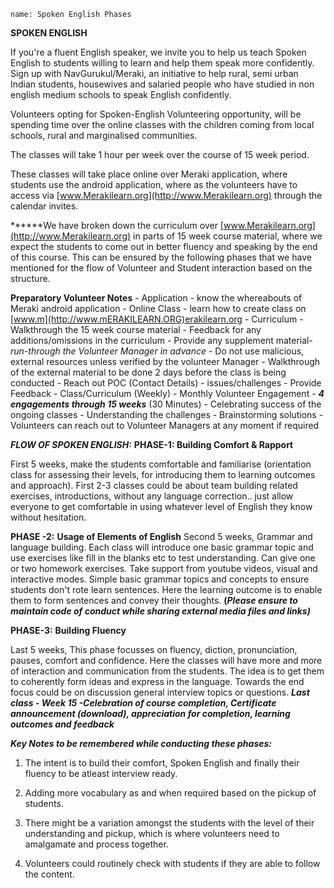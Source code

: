 ```ngMeta
name: Spoken English Phases
```

**SPOKEN ENGLISH**

If you're a fluent English speaker, we invite you to help us teach Spoken English to students willing to learn and help them speak more confidently. Sign up with NavGurukul/Meraki, an initiative to help rural, semi urban Indian students, housewives and salaried people who have studied in non english medium schools to speak English confidently.

Volunteers opting for Spoken-English Volunteering opportunity, will be spending time over the online classes with the children coming from local schools, rural and marginalised communities. 

The classes will take 1 hour per week over the course of 15 week period.

These classes will take place online over Meraki application, where students use the android application, where as the volunteers have to access via [www.Merakilearn.org](http://www.Merakilearn.org) through the calendar invites.

******We have broken down the curriculum over [www.Merakilearn.org](http://www.Merakilearn.org) in parts of 15 week course material, where we expect the students to come out in better fluency and speaking by the end of this course. This can be ensured by the following phases that we have mentioned for the flow of Volunteer and Student interaction based on the structure.

**Preparatory Volunteer Notes**
    - Application - know the whereabouts of Meraki android application
    - Online Class - learn how to create class on [www.m](http://www.mERAKILEARN.ORG)erakilearn.org
    - Curriculum
        - Walkthrough the 15 week course material
        - Feedback for any additions/omissions in the curriculum
        - Provide any supplement material- *run-through the Volunteer Manager in advance*
        - Do not use malicious, external resources unless verified by the volunteer Manager
        - Walkthrough of the external material to be done 2 days before the class is being conducted
    - Reach out POC (Contact Details) - issues/challenges
    - Provide Feedback - Class/Curriculum (Weekly)
    - Monthly Volunteer Engagement - ***4 engagements through 15 weeks*** (30 Minutes)
        - Celebrating success of the ongoing classes
        - Understanding the challenges
        - Brainstorming solutions
        - Volunteers can reach out to Volunteer Managers at any moment if required

***FLOW OF SPOKEN ENGLISH:*** 
**PHASE-1: Building Comfort & Rapport**

First 5 weeks, make the students comfortable and familiarise (orientation class for assessing their levels, for introducing them to learning outcomes and approach). First 2-3 classes could be about team building related exercises, introductions, without any language correction.. just allow everyone to get comfortable in using whatever level of English they know without hesitation.

**PHASE -2:** **Usage of Elements of English**
Second 5 weeks, Grammar and language building. Each class will introduce one basic grammar topic and use exercises like fill in the blanks etc to test understanding. Can give one or two homework exercises. Take support from youtube videos, visual and interactive modes. Simple basic grammar topics and concepts to ensure students don't rote learn sentences. Here the learning outcome is to enable them to form sentences and convey their thoughts. **(*Please ensure to maintain code of conduct while sharing external media files and links)***

**PHASE-3:** **Building Fluency**

Last 5 weeks, This phase focusses on fluency, diction, pronunciation, pauses, comfort and confidence. Here the classes will have more and more of interaction and communication from the students. The idea is to get them to coherently form ideas and express in the language. Towards the end focus could be on discussion general interview topics or questions.
***Last class - Week 15 -Celebration of course completion, Certificate announcement (download), appreciation for completion, learning outcomes and feedback***

***Key Notes to be remembered while conducting these phases:***
1. The intent is to build their comfort, Spoken English and finally their fluency to be atleast interview ready.
2. Adding more vocabulary as and when required based on the pickup of students.

1. There might be a variation amongst the students with the level of their understanding and pickup, which is where volunteers need to amalgamate and process together.
2. Volunteers could routinely check with students if they are able to follow the content. 
